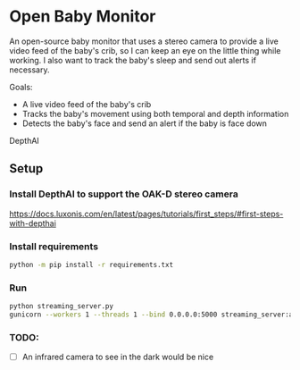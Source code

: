 # Open Baby Monitor

An open-source baby monitor that uses a stereo camera to provide a live video feed of the baby's crib, so I can keep an eye on the little thing while working. I also want to track the baby's sleep and send out alerts if necessary.

Goals:
 - A live video feed of the baby's crib
 - Tracks the baby's movement using both temporal and depth information
 - Detects the baby's face and send an alert if the baby is face down

DepthAI


## Setup

### Install DepthAI to support the OAK-D stereo camera
https://docs.luxonis.com/en/latest/pages/tutorials/first_steps/#first-steps-with-depthai

### Install requirements
```bash
python -m pip install -r requirements.txt
```

### Run

```bash
python streaming_server.py
gunicorn --workers 1 --threads 1 --bind 0.0.0.0:5000 streaming_server:app
```


### TODO:
 - [ ] An infrared camera to see in the dark would be nice
